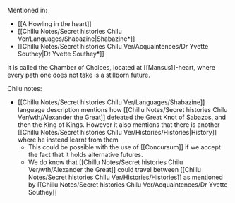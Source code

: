 Mentioned in:
- [[A Howling in the heart]]
- [[Chillu Notes/Secret histories Chilu Ver/Languages/Shabazine|Shabazine*]]
- [[Chillu Notes/Secret histories Chilu Ver/Acquaintences/Dr Yvette Southey|Dt Yvette Southey*]]

It is called the Chamber of Choices, located at [[Mansus]]-heart, where every path one does not take is a stillborn future.

Chilu notes:
- [[Chillu Notes/Secret histories Chilu Ver/Languages/Shabazine]] language description mentions how [[Chillu Notes/Secret histories Chilu Ver/wth/Alexander the Great]] defeated the Great Knot of Sabazos, and then the King of Kings. However it also mentions that there is another [[Chillu Notes/Secret histories Chilu Ver/Histories/Histories|History]] where he instead learnt from them
	- This could be possible with the use of [[Concursum]] if we accept the fact that it holds alternative futures.
	- We do know that [[Chillu Notes/Secret histories Chilu Ver/wth/Alexander the Great]] could travel between [[Chillu Notes/Secret histories Chilu Ver/Histories/Histories]] as mentioned by [[Chillu Notes/Secret histories Chilu Ver/Acquaintences/Dr Yvette Southey]]